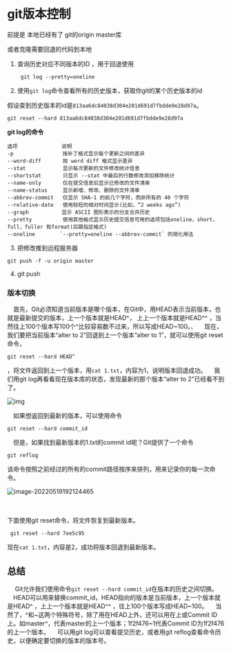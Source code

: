 # git版本控制

前提是 本地已经有了 git的origin master库 

或者克隆需要回退的代码到本地

1. 查询历史对应不同版本的ID ，用于回退使用

   ```
    git log --pretty=oneline
   ```



2. 使用`git log`命令查看所有的历史版本，获取你git的某个历史版本的id

​    假设查到历史版本的id是`813aa6dc84038d304e201d691d7fbdde9e28d97a`。

```
git reset --hard 813aa6dc84038d304e201d691d7fbdde9e28d97a
```



**git log的命令**

```shell
选项 　　　　　　　　说明
-p    　　　　　　  按补丁格式显示每个更新之间的差异
--word-diff       按 word diff 格式显示差异
--stat    　　　   显示每次更新的文件修改统计信息
--shortstat       只显示 --stat 中最后的行数修改添加移除统计
--name-only       仅在提交信息后显示已修改的文件清单
--name-status     显示新增、修改、删除的文件清单
--abbrev-commit   仅显示 SHA-1 的前几个字符，而非所有的 40 个字符
--relative-date   使用较短的相对时间显示(比如，“2 weeks ago”)
--graph    　　　　显示 ASCII 图形表示的分支合并历史
--pretty    　　　 使用其他格式显示历史提交信息可用的选项包括oneline，short，full，fuller 和format(后跟指定格式)
--oneline        `--pretty=oneline --abbrev-commit` 的简化用法
```



3. 把修改推到远程服务器

```
git push -f -u origin master  
```



4. git push



### 版本切换

 　首先，Git必须知道当前版本是哪个版本，在Git中，用HEAD表示当前版本，也就是最新提交的版本，上一个版本就是HEAD^， 上上一个版本就是HEAD^^ ，当然往上100个版本写100个^比较容易数不过来，所以写成HEAD~100。、
 　现在，我们要把当前版本“alter to 2”回退到上一个版本“alter to 1”，就可以使用git reset命令，

```
git reset --hard HEAD^
```

，将文件返回到上一个版本，用`cat 1.txt`，内容为1，说明版本回退成功。
 　我们用git log再看看现在版本库的状态，发现最新的那个版本“alter to 2”已经看不到了。

![img](https:////upload-images.jianshu.io/upload_images/15401334-3dd9ebfca56e991a.png?imageMogr2/auto-orient/strip|imageView2/2/w/1200/format/webp)


 　如果想返回到最新的版本，可以使用命令

```
git reset --hard commit_id
```


 　但是，如果找到最新版本的1.txt的commit id呢？Git提供了一个命令

```
git reflog
```

该命令按照之前经过的所有的commit路径按序来排列，用来记录你的每一次命令。

![image-20220519192124465](https://s2.loli.net/2022/05/19/UQyJ9zeh1fXCEi5.png)

　

下面使用git reset命令，将文件恢复到最新版本。

```undefined
 git reset --hard 7ee5c95
```

现在`cat 1.txt`，内容是2，成功将版本回退到最新版本。



## 总结

  Git允许我们使用命令`git reset --hard commit_id`在版本的历史之间切换。
 　HEAD可以用来替换commit_id，HEAD指向的版本是当前版本，上一个版本就是HEAD^ ，上上一个版本就是HEAD^^ ，往上100个版本写成HEAD~100。
 　当然了，^和~这两个特殊符号，除了用在HEAD上外，还可以用在<branchName>上或Commit ID上。如master^，代表master的上一个版本；1f2f476~1代表Commit ID为1f2f476的上一个版本。
 　可以用git log可以查看提交历史，或者用git reflog查看命令历史，以便确定要切换的版本的版本号。

